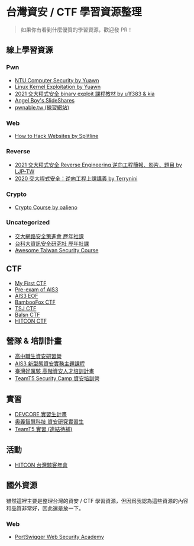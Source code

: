 台灣資安 / CTF 學習資源整理
===

> 如果你有看到什麼優質的學習資源，歡迎發 PR！

## 線上學習資源

### Pwn
- [NTU Computer Security by Yuawn](https://github.com/yuawn/NTU-Computer-Security)
- [Linux Kernel Exploitation by Yuawn](https://github.com/yuawn/Linux-Kernel-Exploitation)
- [2021 交大程式安全 binary exploit 課程教材 by u1f383 & kia](https://github.com/u1f383/Software-Security-2021)
- [Angel Boy's SlideShares](https://www.slideshare.net/AngelBoy1/presentations)
- [pwnable.tw (練習網站)](https://pwnable.tw)

### Web
- [How to Hack Websites by Splitline](https://github.com/splitline/How-to-Hack-Websites)

### Reverse
- [2021 交大程式安全 Reverse Engineering 逆向工程簡報、影片、題目 by LJP-TW](https://github.com/LJP-TW/NYCU-Secure-Programming)
- [2020 交大程式安全：逆向工程上課講義 by Terrynini](https://speakerdeck.com/terrynini/2020-jiao-da-cheng-shi-an-quan-ni-xiang-gong-cheng-shang-ke-jiang-yi-nil-di-zhou-di-duan)

### Crypto
- [Crypto Course by oalieno](https://github.com/OAlienO/Crypto-Course)

### Uncategorized
- [交大網路安全策進會 歷年社課](https://bamboofox.cs.nctu.edu.tw/courses)
- [台科大資訊安全研究社 歷年社課](https://www.youtube.com/channel/UC4-PD2BdlYWd807BhJZkjIg/videos)
- [Awesome Taiwan Security Course](https://github.com/fei3363/Awesome-Taiwan-Security-Course)

## CTF

- [My First CTF](https://ais3.org/mfctf/)
- [Pre-exam of AIS3](https://ais3.org)
- [AIS3 EOF](https://ais3.org/eof)
- [BambooFox CTF](https://ctftime.org/ctf/394/)
- [TSJ CTF](https://ctftime.org/ctf/722)
- [Balsn CTF](https://ctftime.org/ctf/318)
- [HITCON CTF](https://ctftime.org/ctf/79)

## 營隊 & 培訓計畫

- [高中職生資安研習營](https://www.facebook.com/高中職生資安研習營-455550404836569/)
- [AIS3 新型態資安實務主題課程](https://ais3.org)
- [臺灣好厲駭 高階資安人才培訓計畫](https://isip.moe.edu.tw/wordpress/?p=2564)
- [TeamT5 Security Camp 資安培訓營](https://teamt5.org/tw/posts/team-t5-security-camp/)

## 實習

- [DEVCORE 實習生計畫](https://devco.re/blog/2022/07/25/2nd-internship-program-recruit/)
- [奧義智慧科技 資安研究實習生](https://www.yourator.co/companies/CYCRAFT/jobs/25757)
- [TeamT5 實習 (連結待補)]()

## 活動

- [HITCON 台灣駭客年會](http://www.hitcon.org)

## 國外資源

雖然這裡主要是整理台灣的資安 / CTF 學習資源，但因爲我認為這些資源的內容和品質非常好，因此還是放一下。

### Web

- [PortSwigger Web Security Academy](https://portswigger.net/web-security)
